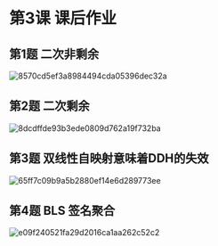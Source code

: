 # 第3课 课后作业

## 第1题 二次非剩余
![8570cd5ef3a8984494cda05396dec32a](https://github.com/punish-yh/zkcourse-homework/assets/59658062/d583ad01-598b-4484-9dd4-fb4bc1532c92)


## 第2题 二次剩余
![8dcdffde93b3ede0809d762a19f732ba](https://github.com/punish-yh/zkcourse-homework/assets/59658062/59574448-9e1e-4fea-a3d3-0cc3faebd46b)

## 第3题 双线性自映射意味着DDH的失效
![65ff7c09b9a5b2880ef14e6d289773ee](https://github.com/punish-yh/zkcourse-homework/assets/59658062/b5202ab8-30ca-43d9-bcf4-e3322712d7ff)



## 第4题 BLS 签名聚合
![e09f240521fa29d2016ca1aa262c52c2](https://github.com/punish-yh/zkcourse-homework/assets/59658062/e05640c9-3224-4713-949d-f6a0d43f3b1b)

